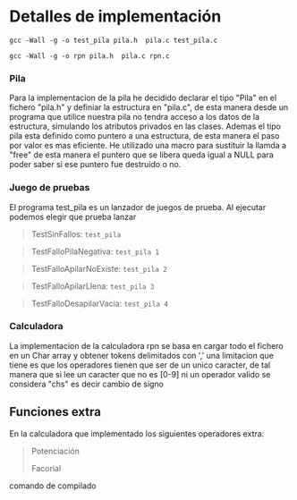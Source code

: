 # Detalles de implementación 
`gcc -Wall -g -o test_pila pila.h  pila.c test_pila.c`

`gcc -Wall -g -o rpn pila.h  pila.c rpn.c`

### Pila
Para la implementacion de la pila he decidido declarar el tipo "Pila" en el fichero "pila.h" y definiar la estructura en "pila.c", de esta manera desde un programa que utilice nuestra pila no tendra acceso a los datos de la estructura, simulando los atributos privados en las clases.
Ademas el tipo pila esta definido como puntero a una estructura, de esta manera el paso por valor es mas eficiente. He utilizado una macro para sustituir la llamda a "free" de esta manera el puntero que se libera queda igual a NULL para poder saber si ese puntero fue destruido o no.
### Juego de pruebas
El programa test_pila es un lanzador de juegos de prueba. Al ejecutar podemos elegir que prueba lanzar

>TestSinFallos:
>`test_pila`

>TestFalloPilaNegativa:
`test_pila 1`

>TestFalloApilarNoExiste:
`test_pila 2`

>TestFalloApilarLlena:
`test_pila 3`

>TestFalloDesapilarVacia:
`test_pila 4`


### Calculadora
La implementacion de la calculadora rpn se basa en cargar todo el fichero en un Char array y obtener tokens delimitados con ',' una limitacion que tiene es que los operadores tienen que ser de un unico caracter, de tal manera que si lee un caracter que no es [0-9] ni un operador valido se considera "chs" es decir cambio de signo


## Funciones extra

En la calculadora que implementado los siguientes operadores extra:
> Potenciación
>
> Facorial

comando de compilado
